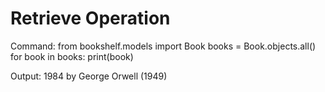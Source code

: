 # Retrieve Operation

Command:
from bookshelf.models import Book
books = Book.objects.all()
for book in books:
print(book)

Output:
1984 by George Orwell (1949)
